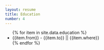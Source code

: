 ```yaml
---
layout: resume
title: Education
number: 4
---
```


<ul>
  {% for item in site.data.education %}
    <div>
      <li>{{item.from}} - {{item.to}} || {{item.where}}</li>
    </div>
  {% endfor %}
</ul>
